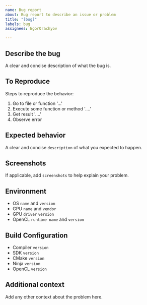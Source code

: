 ```yaml
---
name: Bug report 
about: Bug report to describe an issue or problem 
title: "[bug]"
labels: bug 
assignees: EgorOrachyov

---
```


## Describe the bug

A clear and concise description of what the bug is.

## To Reproduce

Steps to reproduce the behavior:

1. Go to file or function '...'
2. Execute some function or method '....'
3. Get result '....'
4. Observe error

## Expected behavior

A clear and concise `description` of what you expected to happen.

## Screenshots

If applicable, add `screenshots` to help explain your problem.

## Environment

- OS `name` and `version`
- GPU `name` and `vendor`
- GPU `driver` `version`
- OpenCL `runtime name` and `version`

## Build Configuration

- Compiler `version`
- SDK `version`
- CMake `version`
- Ninja `version`
- OpenCL `version`

## Additional context

Add any other context about the problem here.

